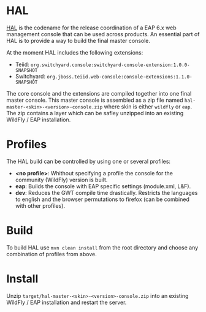 # HAL
[HAL](http://en.wikipedia.org/wiki/HAL_9000) is the codename for the release coordination of a EAP 6.x web management
console that can be used across products. An essential part of HAL is to provide a way to build the final master
console.

At the moment HAL includes the following extensions:

- Teiid: `org.switchyard.console:switchyard-console-extension:1.0.0-SNAPSHOT`
- Switchyard: `org.jboss.teiid.web-console:console-extensions:1.1.0-SNAPSHOT`

The core console and the extensions are compiled together into one final master console. This master console is
assembled as a zip file named `hal-master-<skin>-<version>-console.zip` where skin is either `wildfly` or `eap`.
The zip contains a layer which can be safley unzipped into an existing WildFly / EAP installation.

# Profiles
The HAL build can be controlled by using one or several profiles:

- __&lt;no profile&gt;__: Whithout specifying a profile the console for the community (WildFly) version is built.
- __eap__: Builds the console with EAP specific settings (module.xml, L&F).
- __dev__: Reduces the GWT compile time drastically. Restricts the languages to english and the browser permutations to
firefox (can be combined with other profiles).

# Build
To build HAL use `mvn clean install` from the root directory and choose any combination of profiles from above.

# Install
Unzip `target/hal-master-<skin>-<version>-console.zip` into an existing WildFly / EAP installation and restart the
server.

